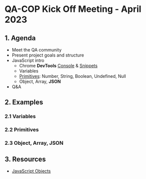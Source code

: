 # QA-COP Kick Off Meeting - April 2023

## 1. Agenda

- Meet the QA community
- Present project goals and structure
- JavaScript intro
  - Chrome **DevTools** [Console](https://developer.chrome.com/docs/devtools/console/) & [Snippets](https://developer.chrome.com/docs/devtools/javascript/snippets/)
  - Variables
  - [Primitives](https://developer.mozilla.org/en-US/docs/Web/JavaScript/Data_structures): Number, String, Boolean, Undefined, Null
  - Object, Array, **JSON**
- Q&A

## 2. Examples

### 2.1 Variables

### 2.2 Primitives

### 2.3 Object, Array, JSON

## 3. Resources

- [JavaScript Objects](https://javascript.info/object)
